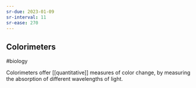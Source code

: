 ```yaml
---
sr-due: 2023-01-09
sr-interval: 11
sr-ease: 270
---
```

## Colorimeters
#biology 

Colorimeters offer [[quantitative]] measures of color change, by measuring the absorption of different wavelengths of light.